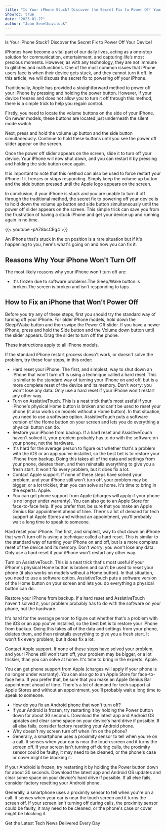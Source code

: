 ```yaml
---
title: "Is Your iPhone Stuck? Discover the Secret Fix to Power Off Your Device!"
ShowToc: true 
date: "2023-01-27"
author: "Joan Senethavilouk"
---
```

*****
Is Your iPhone Stuck? Discover the Secret Fix to Power Off Your Device!

iPhones have become a vital part of our daily lives, acting as a one-stop solution for communication, entertainment, and capturing life’s most precious moments. However, as with any technology, they are not immune to glitches and malfunctions. One of the most common issues that iPhone users face is when their device gets stuck, and they cannot turn it off. In this article, we will discuss the secret fix to powering off your iPhone.

Traditionally, Apple has provided a straightforward method to power off your iPhone by pressing and holding the power button. However, if your device freezes and does not allow you to turn it off through this method, there is a simple trick to help you regain control.

Firstly, you need to locate the volume buttons on the side of your iPhone. On newer models, these buttons are located just underneath the silent mode switch.

Next, press and hold the volume up button and the side button simultaneously. Continue to hold these buttons until you see the power off slider appear on the screen.

Once the power off slider appears on the screen, slide it to turn off your device. Your iPhone will now shut down, and you can restart it by pressing and holding the side button once again.

It is important to note that this method can also be used to force restart your iPhone if it freezes or stops responding. Simply keep the volume up button and the side button pressed until the Apple logo appears on the screen.

In conclusion, if your iPhone is stuck and you are unable to turn it off through the traditional method, the secret fix to powering off your device is to hold down the volume up button and side button simultaneously until the power off slider appears on the screen. This simple trick can save you from the frustration of having a stuck iPhone and get your device up and running again in no time.

{{< youtube -pAZ8bcCEg4 >}} 




An iPhone that's stuck in the on position is a rare situation but if it's happening to you, here's what's going on and how you can fix it.

 
##   Reasons Why Your iPhone Won't Turn Off  
 

The most likely reasons why your iPhone won't turn off are:

 
- It's frozen due to software problems.The Sleep/Wake button is broken.The screen is broken and isn't responding to taps.

 
##   How to Fix an iPhone that Won't Power Off  
 

Before you try any of these steps, first you should try the standard way of turning off your iPhone. For older iPhone models, hold down the Sleep/Wake button and then swipe the Power Off slider. If you have a newer iPhone, press and hold the Side button and the Volume down button until the slider appears. Drag the slider to turn off the phone.

 
These instructions apply to all iPhone models.
 

If the standard iPhone restart process doesn't work, or doesn't solve the problem, try these four steps, in this order:

 
- Hard reset your iPhone. The first, and simplest, way to shut down an iPhone that won't turn off is using a technique called a hard reset. This is similar to the standard way of turning your iPhone on and off, but is a more complete reset of the device and its memory. Don't worry: you won't lose any data. Only use a hard reset if your iPhone won't restart any other way.
 - Turn on AssistiveTouch. This is a neat trick that's most useful if your iPhone's physical Home button is broken and can't be used to reset your phone (it also works on models without a Home button). In that situation, you need to use a software option. AssistiveTouch puts a software version of the Home button on your screen and lets you do everything a physical button can do.
 - Restore your iPhone from backup. If a hard reset and AssistiveTouch haven't solved it, your problem probably has to do with the software on your phone, not the hardware.
 - It's hard for the average person to figure out whether that's a problem with the iOS or an app you've installed, so the best bet is to restore your iPhone from backup. Doing this takes all of the data and settings from your phone, deletes them, and then reinstalls everything to give you a fresh start. It won't fix every problem, but it does fix a lot.
 - Contact Apple support. If none of these steps have solved your problem, and your iPhone still won't turn off, your problem may be bigger, or a lot trickier, than you can solve at home. It's time to bring in the experts: Apple.
 - You can get phone support from Apple (charges will apply if your phone is no longer under warranty). You can also go to an Apple Store for face-to-face help. If you prefer that, be sure that you make an Apple Genius Bar appointment ahead of time. There's a lot of demand for tech support at Apple Stores and without an appointment, you'll probably wait a long time to speak to someone.

 

Hard reset your iPhone. The first, and simplest, way to shut down an iPhone that won't turn off is using a technique called a hard reset. This is similar to the standard way of turning your iPhone on and off, but is a more complete reset of the device and its memory. Don't worry: you won't lose any data. Only use a hard reset if your iPhone won't restart any other way.

 

Turn on AssistiveTouch. This is a neat trick that's most useful if your iPhone's physical Home button is broken and can't be used to reset your phone (it also works on models without a Home button). In that situation, you need to use a software option. AssistiveTouch puts a software version of the Home button on your screen and lets you do everything a physical button can do.

 

Restore your iPhone from backup. If a hard reset and AssistiveTouch haven't solved it, your problem probably has to do with the software on your phone, not the hardware.

 

It's hard for the average person to figure out whether that's a problem with the iOS or an app you've installed, so the best bet is to restore your iPhone from backup. Doing this takes all of the data and settings from your phone, deletes them, and then reinstalls everything to give you a fresh start. It won't fix every problem, but it does fix a lot.

 

Contact Apple support. If none of these steps have solved your problem, and your iPhone still won't turn off, your problem may be bigger, or a lot trickier, than you can solve at home. It's time to bring in the experts: Apple.

 

You can get phone support from Apple (charges will apply if your phone is no longer under warranty). You can also go to an Apple Store for face-to-face help. If you prefer that, be sure that you make an Apple Genius Bar appointment ahead of time. There's a lot of demand for tech support at Apple Stores and without an appointment, you'll probably wait a long time to speak to someone.

 
- How do you fix an Android phone that won't turn off?
 - If your Android is frozen, try restarting it by holding the Power button down for about 30 seconds. Download the latest app and Android OS updates and clear some space on your device's hard drive if possible. If all else fails, consider factory resetting your Android phone.
 - Why doesn't my screen turn off when I'm on the phone?
 - Generally, a smartphone uses a proximity sensor to tell when you're on a call. It senses when your ear is near the touch screen and it turns the screen off. If your screen isn't turning off during calls, the proximity sensor could be faulty, it may need to be cleaned, or the phone's case or cover might be blocking it.

 
If your Android is frozen, try restarting it by holding the Power button down for about 30 seconds. Download the latest app and Android OS updates and clear some space on your device's hard drive if possible. If all else fails, consider factory resetting your Android phone.
 
Generally, a smartphone uses a proximity sensor to tell when you're on a call. It senses when your ear is near the touch screen and it turns the screen off. If your screen isn't turning off during calls, the proximity sensor could be faulty, it may need to be cleaned, or the phone's case or cover might be blocking it.
 

Get the Latest Tech News Delivered Every Day




